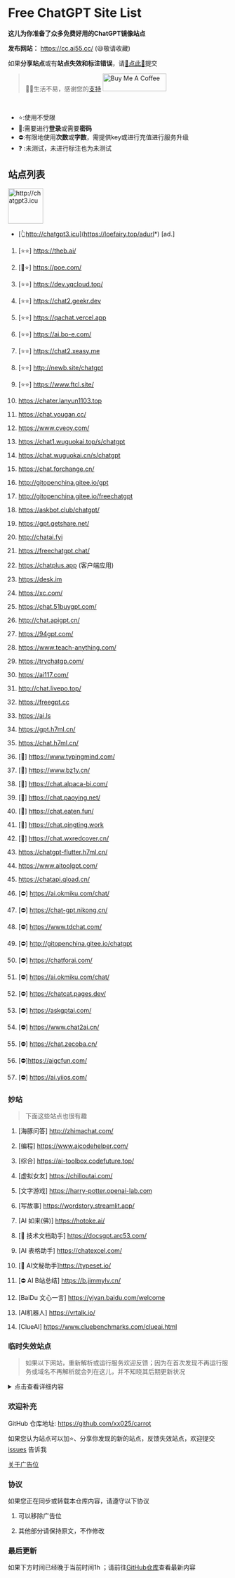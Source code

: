# Free ChatGPT Site List

**这儿为你准备了众多免费好用的ChatGPT镜像站点**

**发布网站：** https://cc.ai55.cc/   (😃敬请收藏)

如果**分享站点**或有**站点失效和标注错误**，请[🌺点此🌺](https://github.com/xx025/carrot/issues)提交

>🧡🧡生活不易，感谢您的[支持](https://xx025.github.io/pages/zs/)  <a href="https://xx025.github.io/pages/zs/" target="_blank"><img src="https://cdn.buymeacoffee.com/buttons/v2/default-blue.png" alt="Buy Me A Coffee" style="height: 40px !important;width: 145px !important;" ></a>
<br/>

- ⭐:使用不受限
- 🔑:需要进行**登录**或需要**密码**
- ⛔:有限地使用**次数**或**字数**，需提供key或进行充值进行服务升级
- ❓ :未测试，未进行标注也为未测试

## 站点列表

<a href="https://loefairy.top/adurl*" target="_blank"><img src="https://imgs.loefairy.top/chatgpt3-icu.png" alt="http://chatgpt3.icu" style="height: 80px !important;width: auto !important;" ></a>

- [👆http://chatgpt3.icu](https://loefairy.top/adurl*) [ad.]


1. [⭐⭐] https://theb.ai/

2. [🔑⭐] https://poe.com/

3. [⭐⭐] https://dev.yqcloud.top/

4. [⭐⭐] https://chat2.geekr.dev

5. [⭐⭐] https://qachat.vercel.app

6. [⭐⭐] https://ai.bo-e.com/

7. [⭐⭐] https://chat2.xeasy.me

8. [⭐⭐] http://newb.site/chatgpt

9. [⭐⭐] https://www.ftcl.site/

10. https://chater.lanyun1103.top

11. https://chat.yougan.cc/

12. https://www.cveoy.com/

13. https://chat1.wuguokai.top/s/chatgpt

14. https://chat.wuguokai.cn/s/chatgpt

15. https://chat.forchange.cn/

16. http://gitopenchina.gitee.io/gpt

17. http://gitopenchina.gitee.io/freechatgpt

18. https://askbot.club/chatgpt/

19. https://gpt.getshare.net/

20. http://chatai.fyi

21. https://freechatgpt.chat/

22. https://chatplus.app (客户端应用)

23. https://desk.im

24. https://xc.com/

25. https://chat.51buygpt.com/

26. http://chat.apigpt.cn/

27. https://94gpt.com/

28. https://www.teach-anything.com/

29. https://trychatgp.com/

30. https://ai117.com/

31. http://chat.livepo.top/

32. https://freegpt.cc

33. https://ai.ls

34. https://gpt.h7ml.cn/

35. https://chat.h7ml.cn/

36. [🔑] https://www.typingmind.com/

37. [🔑] https://www.bz1y.cn/

38. [🔑] https://chat.alpaca-bi.com/

39. [🔑] https://chat.paoying.net/

40. [🔑] https://chat.eaten.fun/

41. [🔑]  https://chat.qingting.work

42. [🔑] https://chat.wxredcover.cn/

43. https://chatgpt-flutter.h7ml.cn/

44. https://www.aitoolgpt.com/

45. https://chatapi.qload.cn/

46. [⛔] https://ai.okmiku.com/chat/

47. [⛔] https://chat-gpt.nikong.cn/

48. [⛔] https://www.tdchat.com/

49. [⛔]  http://gitopenchina.gitee.io/chatgpt

50. [⛔] https://chatforai.com/

51. [⛔] https://ai.okmiku.com/chat/

52. [⛔] https://chatcat.pages.dev/

53. [⛔] https://askgptai.com/

54. [⛔] https://www.chat2ai.cn/

55. [⛔] https://chat.zecoba.cn/

56. [⛔]https://aigcfun.com/

57. [⛔] https://ai.yiios.com/

### 妙站

> 下面这些站点也很有趣

1. [海豚问答] http://zhimachat.com/

2. [编程] https://www.aicodehelper.com/

3. [综合] https://ai-toolbox.codefuture.top/

4. [虚拟女友] https://chilloutai.com/

5. [文字游戏] https://harry-potter.openai-lab.com

6. [写故事] https://wordstory.streamlit.app/

7. [AI 如来(佛)] https://hotoke.ai/

8. [🔑 技术文档助手] https://docsgpt.arc53.com/

9. [AI 表格助手] https://chatexcel.com/

10. [🔑 AI文秘助手]https://typeset.io/

11. [⛔ AI B站总结] https://b.jimmylv.cn/

12. [BaiDu 文心一言] https://yiyan.baidu.com/welcome

13. [AI机器人] https://vrtalk.io/

14. [ClueAI] https://www.cluebenchmarks.com/clueai.html

### 临时失效站点

> 如果以下网站，重新解析或运行服务欢迎反馈；因为在首次发现不再运行服务或域名不再解析就会列在这儿，并不知晓其后期更新状况

<details>
  <summary>点击查看详细内容</summary>

1. https://chatmate.network/
   <br/>
2. https://freegpt.one/
   <br/>
3. https://freechatgpt.lol/
   <br/>
4. https://fastgpt.app/
   <br/>
5. https://chat.jingran.vip/
   <br/>
6. http://itecheasy.com.cn/
   <br/>
7. https://chatgpt.ddiu.io/
   <br/>
8. https://chat.qingting.work/
   <br/>
9. https://chat.aigc-model.com/
   <br/>
10. https://chatgpt.poshist.cn/
    <br/>
11. https://www.chatsverse.xyz/
    <br/>
12. https://ai.v2less.com/
    <br/>
13. https://chatgpt.h7ml.cn/
    <br/>
14. https://chat.tgbot.co/
    <br/>
15. https://chat.ninvfeng.xyz/
    <br/>
16. https://talk.xiu.ee/
    <br/>
17. https://chat.sheepig.top/
    <br/>
18. https://chatgpt.ddiu.me/
    <br/>
19. https://chatgpt.lcc8.com/
    <br/>
20. https://chat.uue.me/
    <br/>
21. http://gpt.mxnf.store/
    <br/>
22. https://chat.moyunav.com/
    <br/>
23. https://www.askopenai.cn/
    <br/>

</details>

### 欢迎补充

GitHub 仓库地址: https://github.com/xx025/carrot

如果您认为站点可以加⭐、分享你发现的新的站点，反馈失效站点，欢迎提交[issues](https://github.com/xx025/carrot/issues) 告诉我

[关于广告位](https://github.com/xx025/carrot/wiki)

### 协议

如果您正在同步或转载本仓库内容，请遵守以下协议

1. 可以移除广告位

2. 其他部分请保持原文，不作修改

### 最后更新

如果下方时间已经晚于当前时间1h ；请前往[GitHub仓库](https://github.com/xx025/carrot)查看最新内容

